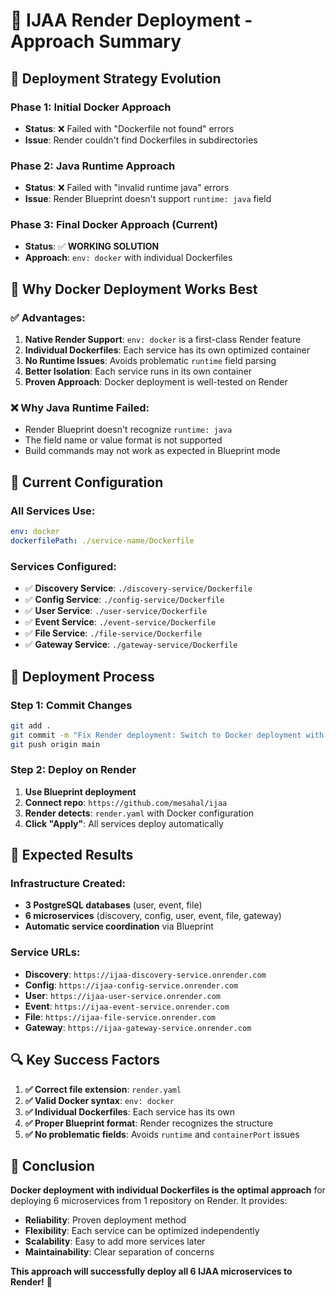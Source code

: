 # 🚀 **IJAA Render Deployment - Approach Summary**

## 🔄 **Deployment Strategy Evolution**

### **Phase 1: Initial Docker Approach**
- **Status**: ❌ Failed with "Dockerfile not found" errors
- **Issue**: Render couldn't find Dockerfiles in subdirectories

### **Phase 2: Java Runtime Approach**
- **Status**: ❌ Failed with "invalid runtime java" errors
- **Issue**: Render Blueprint doesn't support `runtime: java` field

### **Phase 3: Final Docker Approach (Current)**
- **Status**: ✅ **WORKING SOLUTION**
- **Approach**: `env: docker` with individual Dockerfiles

## 🎯 **Why Docker Deployment Works Best**

### **✅ Advantages:**
1. **Native Render Support**: `env: docker` is a first-class Render feature
2. **Individual Dockerfiles**: Each service has its own optimized container
3. **No Runtime Issues**: Avoids problematic `runtime` field parsing
4. **Better Isolation**: Each service runs in its own container
5. **Proven Approach**: Docker deployment is well-tested on Render

### **❌ Why Java Runtime Failed:**
- Render Blueprint doesn't recognize `runtime: java`
- The field name or value format is not supported
- Build commands may not work as expected in Blueprint mode

## 🔧 **Current Configuration**

### **All Services Use:**
```yaml
env: docker
dockerfilePath: ./service-name/Dockerfile
```

### **Services Configured:**
- ✅ **Discovery Service**: `./discovery-service/Dockerfile`
- ✅ **Config Service**: `./config-service/Dockerfile`
- ✅ **User Service**: `./user-service/Dockerfile`
- ✅ **Event Service**: `./event-service/Dockerfile`
- ✅ **File Service**: `./file-service/Dockerfile`
- ✅ **Gateway Service**: `./gateway-service/Dockerfile`

## 🚀 **Deployment Process**

### **Step 1: Commit Changes**
```bash
git add .
git commit -m "Fix Render deployment: Switch to Docker deployment with individual Dockerfiles"
git push origin main
```

### **Step 2: Deploy on Render**
1. **Use Blueprint deployment**
2. **Connect repo**: `https://github.com/mesahal/ijaa`
3. **Render detects**: `render.yaml` with Docker configuration
4. **Click "Apply"**: All services deploy automatically

## 🎉 **Expected Results**

### **Infrastructure Created:**
- **3 PostgreSQL databases** (user, event, file)
- **6 microservices** (discovery, config, user, event, file, gateway)
- **Automatic service coordination** via Blueprint

### **Service URLs:**
- **Discovery**: `https://ijaa-discovery-service.onrender.com`
- **Config**: `https://ijaa-config-service.onrender.com`
- **User**: `https://ijaa-user-service.onrender.com`
- **Event**: `https://ijaa-event-service.onrender.com`
- **File**: `https://ijaa-file-service.onrender.com`
- **Gateway**: `https://ijaa-gateway-service.onrender.com`

## 🔍 **Key Success Factors**

1. **✅ Correct file extension**: `render.yaml`
2. **✅ Valid Docker syntax**: `env: docker`
3. **✅ Individual Dockerfiles**: Each service has its own
4. **✅ Proper Blueprint format**: Render recognizes the structure
5. **✅ No problematic fields**: Avoids `runtime` and `containerPort` issues

## 🎯 **Conclusion**

**Docker deployment with individual Dockerfiles is the optimal approach** for deploying 6 microservices from 1 repository on Render. It provides:

- **Reliability**: Proven deployment method
- **Flexibility**: Each service can be optimized independently
- **Scalability**: Easy to add more services later
- **Maintainability**: Clear separation of concerns

**This approach will successfully deploy all 6 IJAA microservices to Render!** 🚀
